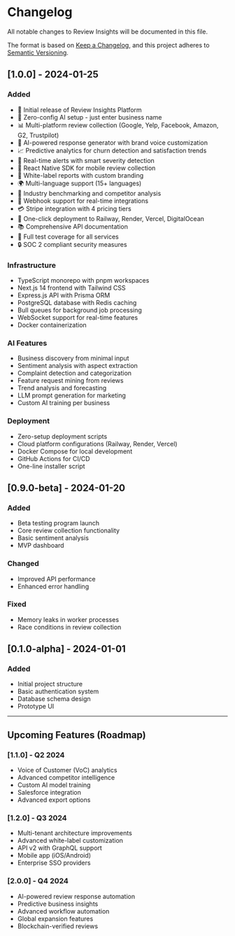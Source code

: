 # Changelog

All notable changes to Review Insights will be documented in this file.

The format is based on [Keep a Changelog](https://keepachangelog.com/en/1.0.0/),
and this project adheres to [Semantic Versioning](https://semver.org/spec/v2.0.0.html).

## [1.0.0] - 2024-01-25

### Added
- 🚀 Initial release of Review Insights Platform
- 🤖 Zero-config AI setup - just enter business name
- 📊 Multi-platform review collection (Google, Yelp, Facebook, Amazon, G2, Trustpilot)
- 💬 AI-powered response generator with brand voice customization
- 📈 Predictive analytics for churn detection and satisfaction trends
- 🔔 Real-time alerts with smart severity detection
- 📱 React Native SDK for mobile review collection
- 🎨 White-label reports with custom branding
- 🌍 Multi-language support (15+ languages)
- 🏢 Industry benchmarking and competitor analysis
- 🔌 Webhook support for real-time integrations
- 💳 Stripe integration with 4 pricing tiers
- 🚀 One-click deployment to Railway, Render, Vercel, DigitalOcean
- 📚 Comprehensive API documentation
- 🧪 Full test coverage for all services
- 🔒 SOC 2 compliant security measures

### Infrastructure
- TypeScript monorepo with pnpm workspaces
- Next.js 14 frontend with Tailwind CSS
- Express.js API with Prisma ORM
- PostgreSQL database with Redis caching
- Bull queues for background job processing
- WebSocket support for real-time features
- Docker containerization

### AI Features
- Business discovery from minimal input
- Sentiment analysis with aspect extraction
- Complaint detection and categorization
- Feature request mining from reviews
- Trend analysis and forecasting
- LLM prompt generation for marketing
- Custom AI training per business

### Deployment
- Zero-setup deployment scripts
- Cloud platform configurations (Railway, Render, Vercel)
- Docker Compose for local development
- GitHub Actions for CI/CD
- One-line installer script

## [0.9.0-beta] - 2024-01-20

### Added
- Beta testing program launch
- Core review collection functionality
- Basic sentiment analysis
- MVP dashboard

### Changed
- Improved API performance
- Enhanced error handling

### Fixed
- Memory leaks in worker processes
- Race conditions in review collection

## [0.1.0-alpha] - 2024-01-01

### Added
- Initial project structure
- Basic authentication system
- Database schema design
- Prototype UI

---

## Upcoming Features (Roadmap)

### [1.1.0] - Q2 2024
- Voice of Customer (VoC) analytics
- Advanced competitor intelligence
- Custom AI model training
- Salesforce integration
- Advanced export options

### [1.2.0] - Q3 2024
- Multi-tenant architecture improvements
- Advanced white-label customization
- API v2 with GraphQL support
- Mobile app (iOS/Android)
- Enterprise SSO providers

### [2.0.0] - Q4 2024
- AI-powered review response automation
- Predictive business insights
- Advanced workflow automation
- Global expansion features
- Blockchain-verified reviews